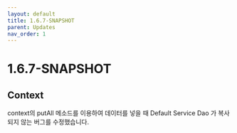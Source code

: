```yaml
---
layout: default
title: 1.6.7-SNAPSHOT
parent: Updates
nav_order: 1
---
```


# 1.6.7-SNAPSHOT

## Context

context의 putAll 메소드를 이용하여 데이터를 넣을 때 Default Service Dao 가 복사되지 않는 버그를 수정했습니다.



